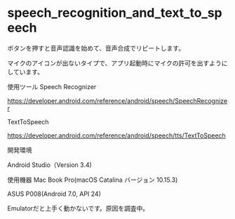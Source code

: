 # speech_recognition_and_text_to_speech

ボタンを押すと音声認識を始めて、音声合成でリピートします。

マイクのアイコンが出ないタイプで、アプリ起動時にマイクの許可を出すようにしています。

使用ツール
Speech Recognizer

https://developer.android.com/reference/android/speech/SpeechRecognizer

TextToSpeech

https://developer.android.com/reference/android/speech/tts/TextToSpeech


開発環境

Android Studio（Version 3.4)

使用機器
Mac Book Pro(macOS Catalina バージョン 10.15.3)

ASUS P008(Android 7.0, API 24)

Emulatorだと上手く動かないです。原因を調査中。
